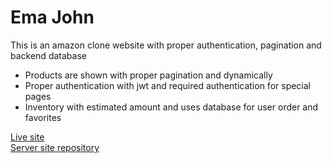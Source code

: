 # Ema John

This is an amazon clone website with proper authentication, pagination and backend database

- Products are shown with proper pagination and dynamically
- Proper authentication with jwt and required authentication for special pages
- Inventory with estimated amount and uses database for user order and favorites

[Live site](https://github.com/facebook/create-react-app)<br/>
[Server site repository](https://github.com/ssani7/ema-john-server)
